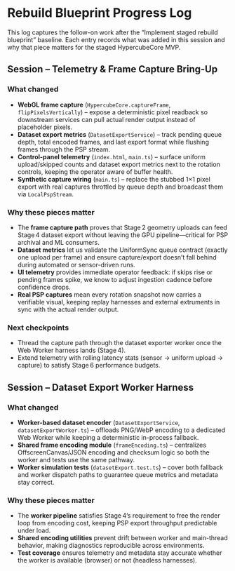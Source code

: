 # Rebuild Blueprint Progress Log

This log captures the follow-on work after the “Implement staged rebuild blueprint” baseline. Each entry records what was added in this session and why that piece matters for the staged HypercubeCore MVP.

## Session – Telemetry & Frame Capture Bring-Up

### What changed
- **WebGL frame capture** (`HypercubeCore.captureFrame`, `flipPixelsVertically`) – expose a deterministic pixel readback so downstream services can pull actual render output instead of placeholder pixels.
- **Dataset export metrics** (`DatasetExportService`) – track pending queue depth, total encoded frames, and last export format while flushing frames through the PSP stream.
- **Control-panel telemetry** (`index.html`, `main.ts`) – surface uniform upload/skipped counts and dataset export metrics next to the rotation controls, keeping the operator aware of buffer health.
- **Synthetic capture wiring** (`main.ts`) – replace the stubbed 1×1 pixel export with real captures throttled by queue depth and broadcast them via `LocalPspStream`.

### Why these pieces matter
- The **frame capture path** proves that Stage 2 geometry uploads can feed Stage 4 dataset export without leaving the GPU pipeline—critical for PSP archival and ML consumers.
- **Dataset metrics** let us validate the UniformSync queue contract (exactly one upload per frame) and ensure capture/export doesn’t fall behind during automated or sensor-driven runs.
- **UI telemetry** provides immediate operator feedback: if skips rise or pending frames spike, we know to adjust ingestion cadence before confidence drops.
- **Real PSP captures** mean every rotation snapshot now carries a verifiable visual, keeping replay harnesses and external extruments in sync with the actual render output.

### Next checkpoints
- Thread the capture path through the dataset exporter worker once the Web Worker harness lands (Stage 4).
- Extend telemetry with rolling latency stats (sensor → uniform upload → capture) to satisfy Stage 6 performance budgets.

## Session – Dataset Export Worker Harness

### What changed
- **Worker-based dataset encoder** (`DatasetExportService`, `datasetExportWorker.ts`) – offloads PNG/WebP encoding to a dedicated Web Worker while keeping a deterministic in-process fallback.
- **Shared frame encoding module** (`frameEncoding.ts`) – centralizes OffscreenCanvas/JSON encoding and checksum logic so both the worker and tests use the same pathway.
- **Worker simulation tests** (`datasetExport.test.ts`) – cover both fallback and worker dispatch paths to guarantee queue metrics and metadata stay correct.

### Why these pieces matter
- The **worker pipeline** satisfies Stage 4’s requirement to free the render loop from encoding cost, keeping PSP export throughput predictable under load.
- **Shared encoding utilities** prevent drift between worker and main-thread behavior, making diagnostics reproducible across environments.
- **Test coverage** ensures telemetry and metadata stay accurate whether the worker is available (browser) or not (headless harnesses).
